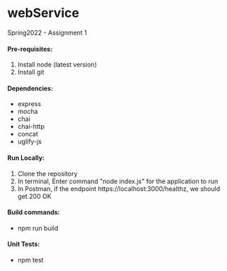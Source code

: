 # webService
Spring2022 - Assignment 1


#### Pre-requisites:
1. Install node (latest version)
2. Install git

#### Dependencies:
- express
- mocha
- chai
- chai-http
- concat
- uglify-js

#### Run Locally:
1. Clone the repository
2. In terminal, Enter command "node index.js" for the application to run
3. In Postman, if the endpoint https://localhost:3000/healthz, we should get 200 OK
 
#### Build commands:
- npm run build

#### Unit Tests:
- npm test
